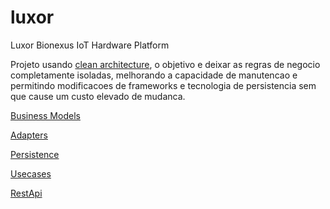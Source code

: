 # luxor
Luxor Bionexus IoT Hardware Platform

Projeto usando [clean architecture](https://8thlight.com/blog/uncle-bob/2012/08/13/the-clean-architecture.html), o objetivo e deixar as regras de negocio completamente isoladas, melhorando a capacidade de manutencao e permitindo modificacoes de frameworks e tecnologia de persistencia sem que cause um custo elevado de mudanca.

[Business Models](https://github.com/agnaldo4j/luxor/tree/develop/apps/model)

[Adapters](https://github.com/agnaldo4j/luxor/tree/develop/apps/adapter)

[Persistence](https://github.com/agnaldo4j/luxor/tree/develop/apps/relational_adapter)

[Usecases](https://github.com/agnaldo4j/luxor/tree/develop/apps/usecase)

[RestApi](https://github.com/agnaldo4j/luxor/tree/develop/apps/rest_api)
